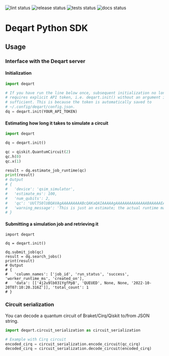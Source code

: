 ![lint status](https://github.com/BlueQubitDev/deqart-python-sdk/actions/workflows/lint.yml/badge.svg) ![release status](https://github.com/BlueQubitDev/deqart-python-sdk/actions/workflows/release.yml/badge.svg) ![tests status](https://github.com/BlueQubitDev/deqart-python-sdk/actions/workflows/tests.yml/badge.svg) ![docs status](https://github.com/BlueQubitDev/deqart-python-sdk/actions/workflows/deploy_docs.yml/badge.svg)


# Deqart Python SDK

## Usage

### Interface with the Deqart server

#### Initialization

```python
import deqart

# If you have run the line below once, subsequent initialization no longer
# requires explicit API token, i.e. deqart.init() without an argument is
# sufficient. This is because the token is automatically saved to
# ~/.config/deqart/config.json.
dq = deqart.init(YOUR_API_TOKEN)
```

#### Estimating how long it takes to simulate a circuit

```python
import deqart

dq = deqart.init()

qc = qiskit.QuantumCircuit(2)
qc.h(0)
qc.x(1)

result = dq.estimate_job_runtime(qc)
print(result)
# Output
# {
#   'device': 'qsim_simulator',
#   'estimate_ms': 100,
#   'num_qubits': 2,
#   'qc': 'UUlTS0lUBQAVAgAAAAAAAAABcQAKaQAIAAAAAgAAAAAAAAAAAAAABAAAAAEAAAAAAAAAAmNpcmN1aXQtNzgAAAAAAAAAAG51bGxxAQAAAAIAAQFxAAAAAAAAAAAAAAAAAAAAAQAAAAAAAAAAAAUAAAAAAAAAAQAAAAAAAAAAAAAAAAAAAAAAAAAAAAAASEdhdGVxAAAAAAAFAAAAAAAAAAEAAAAAAAAAAAAAAAAAAAAAAAAAAAAAAFhHYXRlcQAAAAEAAA==',
#   'warning_message': 'This is just an estimate; the actual runtime may be less or more.'
# }
```

#### Submitting a simulation job and retrieving it

```
import deqart

dq = deqart.init()

dq.submit_job(qc)
result = dq.search_jobs()
print(result)
# Output
# {
#   'column_names': ['job_id', 'run_status', 'success', 'worker_runtime_ms', 'created_on'],
#   'data': [['4j2u9lb031YgfPpB', 'QUEUED', None, None, '2022-10-20T07:10:20.316Z']], 'total_count': 1
# }
```

### Circuit serialization

You can decode a quantum circuit of Braket/Cirq/Qiskit to/from JSON string.

```python
import deqart.circuit_serialization as circuit_serialization

# Example with Cirq circuit
encoded_cirq = circuit_serialization.encode_circuit(qc_cirq)
decoded_cirq = circuit_serialization.decode_circuit(encoded_cirq)
```
